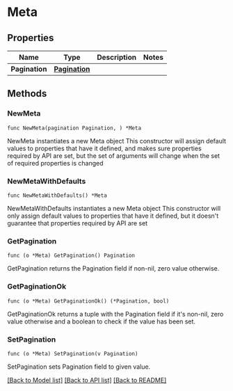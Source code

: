 # Meta

## Properties

Name | Type | Description | Notes
------------ | ------------- | ------------- | -------------
**Pagination** | [**Pagination**](Pagination.md) |  | 

## Methods

### NewMeta

`func NewMeta(pagination Pagination, ) *Meta`

NewMeta instantiates a new Meta object
This constructor will assign default values to properties that have it defined,
and makes sure properties required by API are set, but the set of arguments
will change when the set of required properties is changed

### NewMetaWithDefaults

`func NewMetaWithDefaults() *Meta`

NewMetaWithDefaults instantiates a new Meta object
This constructor will only assign default values to properties that have it defined,
but it doesn't guarantee that properties required by API are set

### GetPagination

`func (o *Meta) GetPagination() Pagination`

GetPagination returns the Pagination field if non-nil, zero value otherwise.

### GetPaginationOk

`func (o *Meta) GetPaginationOk() (*Pagination, bool)`

GetPaginationOk returns a tuple with the Pagination field if it's non-nil, zero value otherwise
and a boolean to check if the value has been set.

### SetPagination

`func (o *Meta) SetPagination(v Pagination)`

SetPagination sets Pagination field to given value.



[[Back to Model list]](../README.md#documentation-for-models) [[Back to API list]](../README.md#documentation-for-api-endpoints) [[Back to README]](../README.md)


